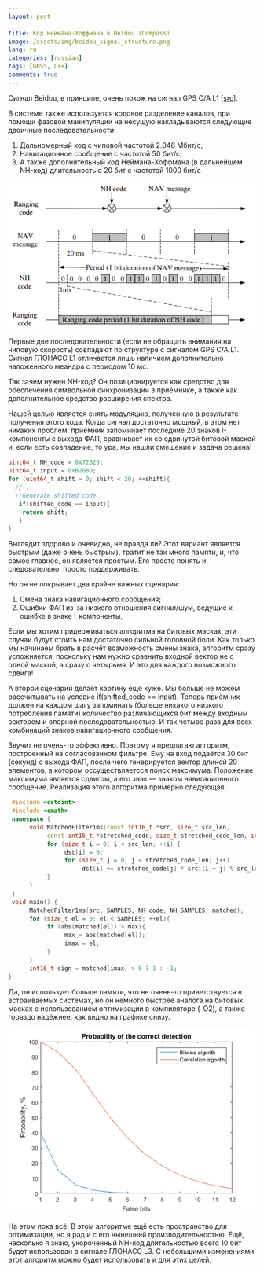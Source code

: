 ```yaml
---
layout: post

title: Код Неймана-Хоффмана в Beidou (Compass)
image: /assets/img/beidou_signal_structure.png
lang: ru
categories: [russian]
tags: [GNSS, C++]
comments: true
---
```


Сигнал Beidou, в принципе, очень похож на сигнал GPS C/A L1 [[src]](http://www2.unb.ca/gge/Resources/beidou_icd_english_ver2.0.pdf).

В системе также используется кодовое разделение каналов, при помощи фазовой манипуляции на несущую накладываются следующие двоичные последовательности:

1. Дальномерный код с чиповой частотой 2.046 Мбит/с;
2. Навигационное сообщение с частотой 50 бит/с;
3. А также дополнительный код Неймана-Хоффмана (в дальнейшем NH-код) длительностью 20 бит с частотой 1000 бит/с

![Структура сигнала](/assets/img/beidou_nh/signal_structure.png)

Первые две последовательности (если не обращать внимания на чиповую скорость) совпадают по структуре с сигналом GPS C/A L1. Сигнал ГЛОНАСС L1 отличается лишь наличием дополнительно наложенного меандра с периодом 10 мс.

Так зачем нужен NH-код? Он позиционируется как средство для обеспечения символьной синхронизации в приёмнике, а также как дополнительное средство расширения спектра.

Нашей целью является снять модуляцию, полученную в результате получения этого кода. Когда сигнал достаточно мощный, в этом нет никаких проблем: приёмник запоминает последние 20 знаков I-компоненты с выхода ФАП, сравнивает их со сдвинутой битовой маской и, если есть совпадение, то ура, мы нашли смещение и задача решена!

```cpp
uint64_t NH_code = 0x72B20;  
uint64_t input = 0xB208D;  
for (uint64_t shift = 0; shift < 20; ++shift){  
  //...  
  //Generate shifted code  
   if(shifted_code == input){  
    return shift;  
   }            
}  
```

Выглядит здорово и очевидно, не правда ли? Этот вариант является быстрым (даже очень быстрым), тратит не так много памяти, и, что самое главное, он является простым. Его просто понять и, следовательно, просто поддерживать.

Но он не покрывает два крайне важных сценария:
1. Смена знака навигационного сообщения;
2. Ошибки ФАП из-за низкого отношения сигнал/шум, ведущие к ошибке в знаке I-компоненты,

Если мы хотим придерживаться алгоритма на битовых масках, эти случаи будут стоить нам достаточно сильной головной боли. Как только мы начинаем брать в расчёт возможность смены знака, алгоритм сразу усложняется, поскольку нам нужно сравнить входной вектор не с одной маской, а сразу с четырьмя. И это для каждого возможного сдвига!

А второй сценарий делает картину ещё хуже. Мы больше не можем рассчитывать на условие  if(shifted_code == input). Теперь приёмник должен на каждом шагу запоминать (больше никакого низкого потребления памяти) количество различающихся бит между входным вектором и опорной последовательностью. И так четыре раза для всех комбинаций знаков навигационного сообщения.

Звучит не очень-то эффективно. Поэтому я предлагаю алгоритм, построенный на согласованном фильтре. Ему на вход подаётся 30 бит (секунд) с выхода ФАП, после чего генерируется вектор длиной 20 элементов, в котором оссуществляетсся поиск максимума. Положение максимума является сдвигом, а его знак — знаком навигационного сообщение. Реализация этого алгоритма примерно следующая:

```cpp
 #include <cstdint>  
 #include <cmath>  
 namespace {  
      void MatchedFilter1ms(const int16_t *src, size_t src_len,   
           const int16_t *stretched_code, size_t stretched_code_len, int16_t *dst){  
           for (size_t i = 0; i < src_len; ++i) {  
                dst[i] = 0;  
                for (size_t j = 0; j < stretched_code_len; j++)  
                     dst[i] += stretched_code[j] * src[(i + j) % src_len];  
           }  
      }  
 }  
 void main() {  
      MatchedFilter1ms(src, SAMPLES, NH_code, NH_SAMPLES, matched);  
      for (size_t el = 0; el < SAMPLES; ++el){  
           if (abs(matched[el]) > max){  
                max = abs(matched[el]);  
                imax = el;  
           }  
      }  
      int16_t sign = matched[imax] > 0 ? 1 : -1;  
}  
```

Да, он использует больше памяти, что не очень-то приветствуется в встраиваемых системах, но он немного быстрее аналога на битовых масках с использованием оптимизации в компиляторе (-O2), а также гораздо надёжнее, как видно на графике снизу.

![Вероятность](/assets/img/beidou_nh/probability.png)

На этом пока всё. В этом алгоритме ещё есть пространство для оптимизации, но я рад и с его нынешней производительностью. Ещё, насколько я знаю, укороченный NH-код длительностью всего 10 бит будет использован в сигнале ГЛОНАСС L3. С небольшими изменениями этот алгоритм можно будет использовать и для этих целей.